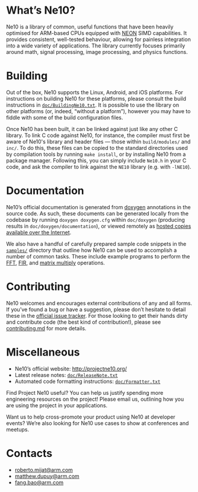 # What’s Ne10?
Ne10 is a library of common, useful functions that have been heavily optimised for ARM-based CPUs equipped with [NEON](https://www.arm.com/products/processors/technologies/neon.php) SIMD capabilities. It provides consistent, well-tested behaviour, allowing for painless integration into a wide variety of applications. The library currently focuses primarily around math, signal processing, image processing, and physics functions.

# Building
Out of the box, Ne10 supports the Linux, Android, and iOS platforms. For instructions on building Ne10 for these platforms, please consult the build instructions in [`doc/BuildingNe10.txt`](https://github.com/projectNe10/Ne10/blob/master/doc/BuildingNe10.txt). It is possible to use the library on other platforms (or, indeed, “without a platform”), however you may have to fiddle with some of the build configuration files.

Once Ne10 has been built, it can be linked against just like any other C library. To link C code against Ne10, for instance, the compiler must first be aware of Ne10's library and header files — those within `build/modules/` and `inc/`. To do this, these files can be copied to the standard directories used by compilation tools by running `make install`, or by installing Ne10 from a package manager. Following this, you can simply include `Ne10.h` in your C code, and ask the compiler to link against the `NE10` library (e.g. with `-lNE10`).

# Documentation
Ne10’s official documentation is generated from [doxygen](https://www.stack.nl/~dimitri/doxygen/) annotations in the source code. As such, these documents can be generated locally from the codebase by running `doxygen doxygen.cfg` within `doc/doxygen` (producing results in `doc/doxygen/documentation`), or viewed remotely as [hosted copies available over the Internet](http://projectne10.github.io/Ne10/doc/).

We also have a handful of carefully prepared sample code snippets in the [`samples/`](https://github.com/projectNe10/Ne10/tree/master/samples) directory that outline how Ne10 can be used to accomplish a number of common tasks. These include example programs to perform the [FFT](https://github.com/projectNe10/Ne10/blob/master/samples/NE10_sample_complex_fft.c), [FIR](https://github.com/projectNe10/Ne10/blob/master/samples/NE10_sample_fir.c), and [matrix multiply](https://github.com/projectNe10/Ne10/blob/master/samples/NE10_sample_matrix_multiply.c) operations.

# Contributing
Ne10 welcomes and encourages external contributions of any and all forms. If you’ve found a bug or have a suggestion, please don’t hesitate to detail these in the [official issue tracker](https://github.com/projectNe10/Ne10/issues). For those looking to get their hands dirty and contribute code (the best kind of contribution!), please see [contributing.md](https://github.com/projectNe10/Ne10/blob/master/contributing.md) for more details.

# Miscellaneous

- Ne10’s official website: http://projectne10.org/
- Latest release notes: [`doc/ReleaseNote.txt`](https://github.com/projectNe10/Ne10/blob/master/doc/ReleaseNote.txt)
- Automated code formatting instructions: [`doc/Formatter.txt`](https://github.com/projectNe10/Ne10/blob/master/doc/Formatter.txt)

Find Project Ne10 useful? You can help us justify spending more engineering resources on the project! Please email us, outlining how you are using the project in your applications.

Want us to help cross-promote your product using Ne10 at developer events? We’re also looking for Ne10 use cases to show at conferences and meetups.

# Contacts

- roberto.mijat@arm.com
- matthew.dupuy@arm.com
- fang.bao@arm.com
